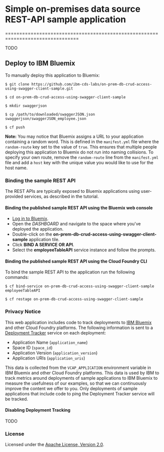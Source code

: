 # Simple on-premises data source REST-API sample application
================================================================================

TODO

## Deploy to IBM Bluemix

To manually deploy this application to Bluemix:

    $ git clone https://github.com/ibm-cds-labs/on-prem-db-crud-access-using-swagger-client-sample.git

    $ cd on-prem-db-crud-access-using-swagger-client-sample

    $ mkdir swaggerjson
    
    $ cp /path/to/downloaded/swaggerJSON.json swaggerjson/swaggerJSON_employee.json

    $ cf push

**Note:** You may notice that Bluemix assigns a URL to your application containing a random word. This is defined in the `manifest.yml` file where the `random-route` key set to the value of `true`. This ensures that multiple people deploying this application to Bluemix do not run into naming collisions. To specify your own route, remove the `random-route` line from the `manifest.yml` file and add a `host` key with the unique value you would like to use for the host name.

### Binding the sample REST API

The REST APIs are typically exposed to Bluemix applications using user-provided services, as described in the tutorial.

#### Binding the published sample REST API using the Bluemix web console
  * [Log in to Bluemix](https://console.ng.bluemix.net/).
  * Open the *DASHBOARD* and navigate to the space where you've deployed the application.
  * Double-click on the **on-prem-db-crud-access-using-swagger-client-sample** application tile.
  * Click **BIND A SERVICE OR API**.
  * Select the **employeeTableAPI** service instance and follow the prompts.

#### Binding the published sample REST API using the Cloud Foundry CLI

To bind the sample REST API to the application run the following commands:

    $ cf bind-service on-prem-db-crud-access-using-swagger-client-sample employeeTableAPI

    $ cf restage on-prem-db-crud-access-using-swagger-client-sample


### Privacy Notice

This web application includes code to track deployments to [IBM Bluemix](https://www.bluemix.net/) and other Cloud Foundry platforms. The following information is sent to a [Deployment Tracker](https://github.com/cloudant-labs/deployment-tracker) service on each deployment:

* Application Name (`application_name`)
* Space ID (`space_id`)
* Application Version (`application_version`)
* Application URIs (`application_uris`)

This data is collected from the `VCAP_APPLICATION` environment variable in IBM Bluemix and other Cloud Foundry platforms. This data is used by IBM to track metrics around deployments of sample applications to IBM Bluemix to measure the usefulness of our examples, so that we can continuously improve the content we offer to you. Only deployments of sample applications that include code to ping the Deployment Tracker service will be tracked.

#### Disabling Deployment Tracking

TODO

### License

Licensed under the [Apache License, Version 2.0](https://github.com/ibm-cds-labs/on-prem-connectivity-test-java-sample/blob/master/LICENSE).
